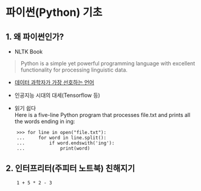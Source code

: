 # 파이썬(Python) 기초

## 1. 왜 파이썬인가?

* NLTK Book
> Python is a simple yet powerful programming language with excellent functionality for processing linguistic data. 

* [데이터 과학자가 가장 선호하는 언어](https://businessoverbroadway.com/2019/01/13/programming-languages-most-used-and-recommended-by-data-scientists/)

* 인공지능 시대의 대세(Tensorflow 등)  

* 읽기 쉽다  
Here is a five-line Python program that processes file.txt and prints all the words ending in ing:

```
    >>> for line in open("file.txt"):  
    ...     for word in line.split():  
    ...         if word.endswith('ing'):  
    ...             print(word)  
```

## 2. 인터프리터(주피터 노트북) 친해지기
```
    1 + 5 * 2 - 3
```



